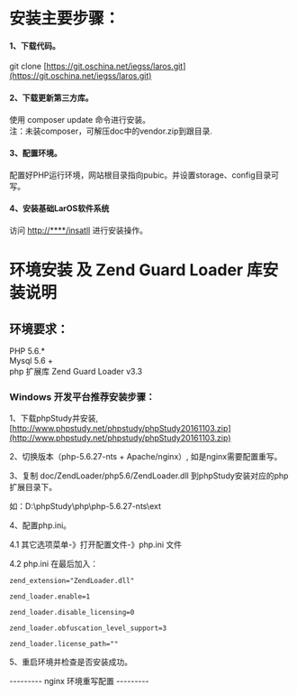 # 安装主要步骤：

#### 1、下载代码。

git clone [https://git.oschina.net/iegss/laros.git](https://git.oschina.net/iegss/laros.git)

#### 2、下载更新第三方库。

使用 composer update 命令进行安装。  
注：未装composer，可解压doc中的vendor.zip到跟目录.

#### 3、配置环境。

配置好PHP运行环境，网站根目录指向pubic。并设置storage、config目录可写。

#### 4、安装基础LarOS软件系统

访问 [http://\*\*\*\*/insatll](http://****/insatll) 进行安装操作。

# 环境安装 及 Zend Guard Loader 库安装说明

## 环境要求：

PHP 5.6.\*  
Mysql 5.6 +  
php 扩展库 Zend Guard Loader v3.3

### Windows 开发平台推荐安装步骤：

1、下载phpStudy并安装, [http://www.phpstudy.net/phpstudy/phpStudy20161103.zip](http://www.phpstudy.net/phpstudy/phpStudy20161103.zip)

2、切换版本（php-5.6.27-nts + Apache/nginx）, 如是nginx需要配置重写。

3、复制 doc/ZendLoader/php5.6/ZendLoader.dll 到phpStudy安装对应的php扩展目录下。

如：D:\phpStudy\php\php-5.6.27-nts\ext

4、配置php.ini。 

 4.1 其它选项菜单-》打开配置文件-》php.ini 文件

 4.2 php.ini 在最后加入：

`zend_extension="ZendLoader.dll"`

`zend_loader.enable=1`

`zend_loader.disable_licensing=0`

`zend_loader.obfuscation_level_support=3`

`zend_loader.license_path=""`

5、重启环境并检查是否安装成功。

--------- nginx 环境重写配置 ---------

